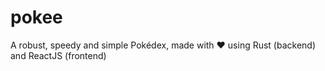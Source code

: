 # pokee
A robust, speedy and simple Pokédex, made with ❤️ using Rust (backend) and ReactJS (frontend)  
